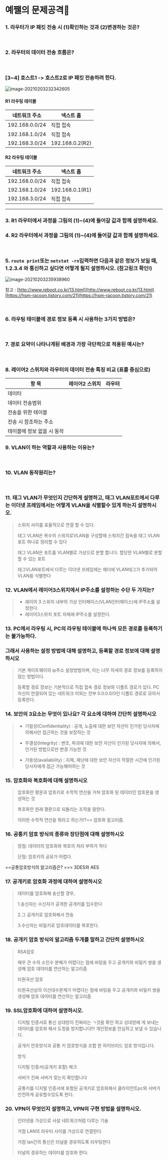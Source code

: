 # 예쨀의 문제공격🚀

### 1. 라우터가 IP 패킷 전송 시 (1)확인하는 것과 (2)변경하는 것은?

<br>


### 2. 라우터의 데이터 전송 흐름은?

<br>

### [3~4]  호스트1 -> 호스트2로 IP 패킷 전송하려 한다.

![image-20210203232342605](https://user-images.githubusercontent.com/69428620/106766048-d296ad00-667c-11eb-94aa-dc6cd0dfee99.png)

#### R1 라우팅 테이블

| 네트워크 주소  | 넥스트 홉       |
| -------------- | --------------- |
| 192.168.0.0/24 | 직접 접속       |
| 192.168.1.0/24 | 직접 접속       |
| 192.168.3.0/24 | 192.168.0.2(R2) |

#### R2 라우팅 테이블

| 네트워크 주소  | 넥스트 홉       |
| -------------- | --------------- |
| 192.168.0.0/24 | 직접 접속       |
| 192.168.1.0/24 | 192.168.0.1(R1) |
| 192.168.3.0/24 | 직접 접속       |

---

### 3. R1 라우터에서 과정을 그림의 (1)~(4)에 들어갈 값과 함께 설명하세요.

### 4. R2 라우터에서 과정을 그림의 (1)~(4)에 들어갈 값과 함께 설명하세요.

<br>

### 5.  `route print`또는 `netstat -rn`입력하면 다음과 같은 정보가 보일 때, 1.2.3.4 와 통신하고 싶다면 어떻게 될지 설명하시오. (참고링크 확인!)

![image-20210203235938960](https://user-images.githubusercontent.com/69428620/106766052-d4607080-667c-11eb-93b3-634de12c84bc.png)

참고 : [http://www.reboot.co.kr/13.html](http://www.reboot.co.kr/13.html)   [https://hsm-racoon.tistory.com/21](https://hsm-racoon.tistory.com/21)<br>

<br>

### 6.  라우팅 테이블에 경로 정보 등록 시 사용하는 3가지 방법은?

<br>

### 7. 경로 요약이 나타나게된 배경과 가장 극단적으로 적용된 예시는?

<br>

### 8. 레이어2 스위치와 라우터의 데이터 전송 특징 비교 (표를 중심으로)

| 항 목                      | 레이어2 스위치 | 라우터 |
| -------------------------- | -------------- | ------ |
| 데이터                     |                |        |
| 데이터 전송범위            |                |        |
| 전송을 위한 테이블         |                |        |
| 전송 시 참조하는 주소      |                |        |
| 테이블에 정보 없을 시 동작 |                |        |


### 9. VLAN이 하는 역할과 사용하는 이유는?

<br>

### 10.  VLAN 동작원리는?

<br>

### 11. 태그 VLAN가 무엇인지 간단하게 설명하고, 태그 VLAN포트에서 다루는 이더넷 프레임에서는 어떻게 VLAN을 식별할수 있게 하는지 설명하시오.

> 스위치 사이를 효율적으로 연결 할 수 있다.
>
> 태그 VLAN은 복수의 스위치로VLAN을 구성할때 스워치간 접속을 태그 VLAN포트 하나로 정리할 수 있다
>
> 태그 VLAN은 포트를 VLAN별로 가상으로 분할 합니다. 할당한 VLAN별로 분할할 수 있는 포트
>
> 
>
> 태그VLAN포트에서 다루는 이더넷 프레임에는 헤더에 VLAN태그가 추가되어 VLAN을 식별한다
>
> 

### 12. VLAN에서 레이어3스위치에서 IP주소를 설정하는 수단 두 가지는?

> - 레이어 3 스위치 내부의 가상 인터페이스(VLAN인터페이스)에 IP주소를 설정한다.
> - 레이어3스위치 포트 자체에 IP주소를 설정한다.

### 13. PC에서 라우팅 시, PC의 라우팅 테이블에 하나씩 모든 경로를 등록하기는 불가능하다.

### 그래서 사용하는 설정 방법에 대해 설명하고,  등록할 경로 정보에 대해 설명하시오

> 기본 게이트웨이의 ip주소 설정방법이며, 이는 너무 자세히 경로 정보를 등록하지 않는 방법이다. 
>
> 등록할 경로 정보는 기본적으로 직접 접속 경로 정보와 디폴트 경로가 있다.  PC자신이 연결되어 있는 네트워크 이외는 전부 0.0.0.0/0인 디폴트 경로로 모아서 등록한다.

### 14. 보안의 3요소는 무엇이 있나요? 각 요소에 대하여 간단히 설명하시오

> - 기밀성(Confidentiality) : 공개, 노출에 대한 보안
>   자산이 인가된 당사자에 의해서만 접근하는 것을 보장하는 것
>
> - 무결성(Integrity) : 변조, 파괴에 대한 보안
>   자산이 인가된 당사자에 의해서, 인가된 방법으로만 변경 가능한 것
>
> - 가용성(availability) : 지체, 재난에 대한 보안
>   자산이 적절한 시간에 인가된 당사자에게 접근 가능해야하는 것

### 15. 암호화와 복호화에 대해 설명하시오

> 암호화란 평문과 암호키로 수학적 연산을 거쳐 암호화 된 데이터인 암호문을 생성하는 것
>
> 복호화란 원래 평문으로 되돌리는 조작을 말한다.
>
> 이러한 수학적 연산을 뭐라고 하는가!?=> 암호화 알고리즘.

### 16.  공통키 암호 방식의 종류와 장단점에 대해 설명하시오

> 장점: 데이터의 암호화와 복호의 처리 부하가 작다
>
> 단점: 암호키의 공유가 어렵다.

==공통암호방식의 알고리즘은? ==> 3DES와 AES

### 17. 공개키로 암호화 과정에 대하여 설명하시오

> 데이터를 암호화해 송신할 경우,
>
> 1.송신자는 수신자가 공개한 공개키를 입수한다
>
> 2.그 공개키로 암호화해서 전송
>
> 3.수신자는 비밀키로 암호데이터를 복호한다.

### 18. 공개키 암호 방식의 알고리즘 두개를 말하고 간단히 설명하시오

> RSA암호
>
> 매우 큰 수의 소인수 분해가 어렵다는 점에 바탕을 두고 공개키와 비밀키 쌍을 생성해 암호 데이터를 연산하는 알고리즘
>
> 타원곡선 암호
>
> 타원곡선상의 이산대수문제가 어렵다는 점에 바탕을 두고 공개키와 비밀키 쌍을 생성해 암호 데이터를 연산하는 알고리즘

### 19. SSL암호화에 대하여 설명하시오.

> 디지털 인증서로 통신 상대방이 진짜라는 ㄱ것을 확인 하고 상대방에 게 보내는 데이터를 암호화 해서 도청을 방지합니다!!!  개인정보를 안심하고 보낼 수 있습니다.

> 공개키 안호방식과 공통 키 암호방식을 조합 한 하이브리드 암호 방식입니다.
>
> 방식
>
> 디지털 인증서(공개키 포함) 체크
>
> 서버가 진짜 서버가 맞는지 확인합니다
>
> 공통키를 디지털 인증서에 포함된 공개키로 암호화헤서 클라이언트pc와 서버가 안전하게 공유할수있도록 한다.

### 20. VPN이 무엇인지 설명하고, VPN의 구현 방법을 설명하시오.

> 인터넷을 가상으로 사설 네트워크처럼 다루는 기술
>
> 거점 LAN의 라우터 사이를 가상으로 연결한다.
>
> 거점 lan간의 통신은 터널을 경유하도록 라우팅한다
>
> 터널의 경유하는 데이터를 암호화 한다.